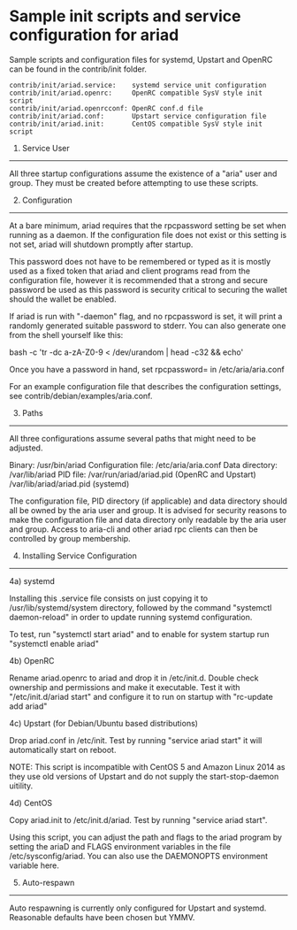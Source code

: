 Sample init scripts and service configuration for ariad
==========================================================

Sample scripts and configuration files for systemd, Upstart and OpenRC
can be found in the contrib/init folder.

    contrib/init/ariad.service:    systemd service unit configuration
    contrib/init/ariad.openrc:     OpenRC compatible SysV style init script
    contrib/init/ariad.openrcconf: OpenRC conf.d file
    contrib/init/ariad.conf:       Upstart service configuration file
    contrib/init/ariad.init:       CentOS compatible SysV style init script

1. Service User
---------------------------------

All three startup configurations assume the existence of a "aria" user
and group.  They must be created before attempting to use these scripts.

2. Configuration
---------------------------------

At a bare minimum, ariad requires that the rpcpassword setting be set
when running as a daemon.  If the configuration file does not exist or this
setting is not set, ariad will shutdown promptly after startup.

This password does not have to be remembered or typed as it is mostly used
as a fixed token that ariad and client programs read from the configuration
file, however it is recommended that a strong and secure password be used
as this password is security critical to securing the wallet should the
wallet be enabled.

If ariad is run with "-daemon" flag, and no rpcpassword is set, it will
print a randomly generated suitable password to stderr.  You can also
generate one from the shell yourself like this:

bash -c 'tr -dc a-zA-Z0-9 < /dev/urandom | head -c32 && echo'

Once you have a password in hand, set rpcpassword= in /etc/aria/aria.conf

For an example configuration file that describes the configuration settings,
see contrib/debian/examples/aria.conf.

3. Paths
---------------------------------

All three configurations assume several paths that might need to be adjusted.

Binary:              /usr/bin/ariad
Configuration file:  /etc/aria/aria.conf
Data directory:      /var/lib/ariad
PID file:            /var/run/ariad/ariad.pid (OpenRC and Upstart)
                     /var/lib/ariad/ariad.pid (systemd)

The configuration file, PID directory (if applicable) and data directory
should all be owned by the aria user and group.  It is advised for security
reasons to make the configuration file and data directory only readable by the
aria user and group.  Access to aria-cli and other ariad rpc clients
can then be controlled by group membership.

4. Installing Service Configuration
-----------------------------------

4a) systemd

Installing this .service file consists on just copying it to
/usr/lib/systemd/system directory, followed by the command
"systemctl daemon-reload" in order to update running systemd configuration.

To test, run "systemctl start ariad" and to enable for system startup run
"systemctl enable ariad"

4b) OpenRC

Rename ariad.openrc to ariad and drop it in /etc/init.d.  Double
check ownership and permissions and make it executable.  Test it with
"/etc/init.d/ariad start" and configure it to run on startup with
"rc-update add ariad"

4c) Upstart (for Debian/Ubuntu based distributions)

Drop ariad.conf in /etc/init.  Test by running "service ariad start"
it will automatically start on reboot.

NOTE: This script is incompatible with CentOS 5 and Amazon Linux 2014 as they
use old versions of Upstart and do not supply the start-stop-daemon uitility.

4d) CentOS

Copy ariad.init to /etc/init.d/ariad. Test by running "service ariad start".

Using this script, you can adjust the path and flags to the ariad program by
setting the ariaD and FLAGS environment variables in the file
/etc/sysconfig/ariad. You can also use the DAEMONOPTS environment variable here.

5. Auto-respawn
-----------------------------------

Auto respawning is currently only configured for Upstart and systemd.
Reasonable defaults have been chosen but YMMV.
